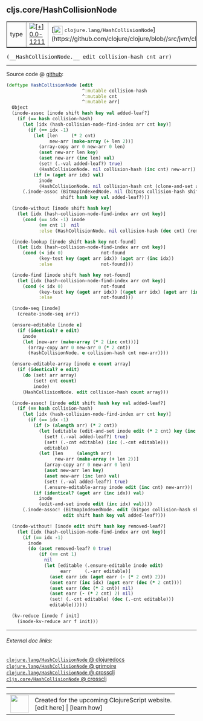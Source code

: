 ## cljs.core/HashCollisionNode



 <table border="1">
<tr>
<td>type</td>
<td><a href="https://github.com/cljsinfo/cljs-api-docs/tree/0.0-1211"><img valign="middle" alt="[+] 0.0-1211" title="Added in 0.0-1211" src="https://img.shields.io/badge/+-0.0--1211-lightgrey.svg"></a> </td>
<td>
[<img height="24px" valign="middle" src="http://i.imgur.com/1GjPKvB.png"> <samp>clojure.lang/HashCollisionNode</samp>](https://github.com/clojure/clojure/blob//src/jvm/clojure/lang/PersistentHashmap.java)
</td>
</tr>
</table>


 <samp>
(__HashCollisionNode.__ edit collision-hash cnt arr)<br>
</samp>

---







Source code @ [github](https://github.com/clojure/clojurescript/blob/r3149/src/cljs/cljs/core.cljs#L6271-L6367):

```clj
(deftype HashCollisionNode [edit
                            ^:mutable collision-hash
                            ^:mutable cnt
                            ^:mutable arr]
  Object
  (inode-assoc [inode shift hash key val added-leaf?]
    (if (== hash collision-hash)
      (let [idx (hash-collision-node-find-index arr cnt key)]
        (if (== idx -1)
          (let [len     (* 2 cnt)
                new-arr (make-array (+ len 2))]
            (array-copy arr 0 new-arr 0 len)
            (aset new-arr len key)
            (aset new-arr (inc len) val)
            (set! (.-val added-leaf?) true)
            (HashCollisionNode. nil collision-hash (inc cnt) new-arr))
          (if (= (aget arr idx) val)
            inode
            (HashCollisionNode. nil collision-hash cnt (clone-and-set arr (inc idx) val)))))
      (.inode-assoc (BitmapIndexedNode. nil (bitpos collision-hash shift) (array nil inode))
                    shift hash key val added-leaf?)))

  (inode-without [inode shift hash key]
    (let [idx (hash-collision-node-find-index arr cnt key)]
      (cond (== idx -1) inode
            (== cnt 1)  nil
            :else (HashCollisionNode. nil collision-hash (dec cnt) (remove-pair arr (quot idx 2))))))

  (inode-lookup [inode shift hash key not-found]
    (let [idx (hash-collision-node-find-index arr cnt key)]
      (cond (< idx 0)              not-found
            (key-test key (aget arr idx)) (aget arr (inc idx))
            :else                  not-found)))

  (inode-find [inode shift hash key not-found]
    (let [idx (hash-collision-node-find-index arr cnt key)]
      (cond (< idx 0)              not-found
            (key-test key (aget arr idx)) [(aget arr idx) (aget arr (inc idx))]
            :else                  not-found)))

  (inode-seq [inode]
    (create-inode-seq arr))

  (ensure-editable [inode e]
    (if (identical? e edit)
      inode
      (let [new-arr (make-array (* 2 (inc cnt)))]
        (array-copy arr 0 new-arr 0 (* 2 cnt))
        (HashCollisionNode. e collision-hash cnt new-arr))))

  (ensure-editable-array [inode e count array]
    (if (identical? e edit)
      (do (set! arr array)
          (set! cnt count)
          inode)
      (HashCollisionNode. edit collision-hash count array)))

  (inode-assoc! [inode edit shift hash key val added-leaf?]
    (if (== hash collision-hash)
      (let [idx (hash-collision-node-find-index arr cnt key)]
        (if (== idx -1)
          (if (> (alength arr) (* 2 cnt))
            (let [editable (edit-and-set inode edit (* 2 cnt) key (inc (* 2 cnt)) val)]
              (set! (.-val added-leaf?) true)
              (set! (.-cnt editable) (inc (.-cnt editable)))
              editable)
            (let [len     (alength arr)
                  new-arr (make-array (+ len 2))]
              (array-copy arr 0 new-arr 0 len)
              (aset new-arr len key)
              (aset new-arr (inc len) val)
              (set! (.-val added-leaf?) true)
              (.ensure-editable-array inode edit (inc cnt) new-arr)))
          (if (identical? (aget arr (inc idx)) val)
            inode
            (edit-and-set inode edit (inc idx) val))))
      (.inode-assoc! (BitmapIndexedNode. edit (bitpos collision-hash shift) (array nil inode nil nil))
                     edit shift hash key val added-leaf?)))

  (inode-without! [inode edit shift hash key removed-leaf?]
    (let [idx (hash-collision-node-find-index arr cnt key)]
      (if (== idx -1)
        inode
        (do (aset removed-leaf? 0 true)
            (if (== cnt 1)
              nil
              (let [editable (.ensure-editable inode edit)
                    earr     (.-arr editable)]
                (aset earr idx (aget earr (- (* 2 cnt) 2)))
                (aset earr (inc idx) (aget earr (dec (* 2 cnt))))
                (aset earr (dec (* 2 cnt)) nil)
                (aset earr (- (* 2 cnt) 2) nil)
                (set! (.-cnt editable) (dec (.-cnt editable)))
                editable))))))

  (kv-reduce [inode f init]
    (inode-kv-reduce arr f init)))
```

<!--
Repo - tag - source tree - lines:

 <pre>
clojurescript @ r3149
└── src
    └── cljs
        └── cljs
            └── <ins>[core.cljs:6271-6367](https://github.com/clojure/clojurescript/blob/r3149/src/cljs/cljs/core.cljs#L6271-L6367)</ins>
</pre>

-->

---



###### External doc links:

[`clojure.lang/HashCollisionNode` @ clojuredocs](http://clojuredocs.org/clojure.lang/HashCollisionNode)<br>
[`clojure.lang/HashCollisionNode` @ grimoire](http://conj.io/store/v1/org.clojure/clojure/1.7.0-beta3/clj/clojure.lang/HashCollisionNode/)<br>
[`clojure.lang/HashCollisionNode` @ crossclj](http://crossclj.info/fun/clojure.lang/HashCollisionNode.html)<br>
[`cljs.core/HashCollisionNode` @ crossclj](http://crossclj.info/fun/cljs.core.cljs/HashCollisionNode.html)<br>

---

 <table>
<tr><td>
<img valign="middle" align="right" width="48px" src="http://i.imgur.com/Hi20huC.png">
</td><td>
Created for the upcoming ClojureScript website.<br>
[edit here] | [learn how]
</td></tr></table>

[edit here]:https://github.com/cljsinfo/cljs-api-docs/blob/master/cljsdoc/cljs.core/HashCollisionNode.cljsdoc
[learn how]:https://github.com/cljsinfo/cljs-api-docs/wiki/cljsdoc-files

<!--

This information was too distracting to show to readers, but I'll leave it
commented here since it is helpful to:

- pretty-print the data used to generate this document
- and show how to retrieve that data



The API data for this symbol:

```clj
{:ns "cljs.core",
 :name "HashCollisionNode",
 :signature ["[edit collision-hash cnt arr]"],
 :history [["+" "0.0-1211"]],
 :type "type",
 :full-name-encode "cljs.core/HashCollisionNode",
 :source {:code "(deftype HashCollisionNode [edit\n                            ^:mutable collision-hash\n                            ^:mutable cnt\n                            ^:mutable arr]\n  Object\n  (inode-assoc [inode shift hash key val added-leaf?]\n    (if (== hash collision-hash)\n      (let [idx (hash-collision-node-find-index arr cnt key)]\n        (if (== idx -1)\n          (let [len     (* 2 cnt)\n                new-arr (make-array (+ len 2))]\n            (array-copy arr 0 new-arr 0 len)\n            (aset new-arr len key)\n            (aset new-arr (inc len) val)\n            (set! (.-val added-leaf?) true)\n            (HashCollisionNode. nil collision-hash (inc cnt) new-arr))\n          (if (= (aget arr idx) val)\n            inode\n            (HashCollisionNode. nil collision-hash cnt (clone-and-set arr (inc idx) val)))))\n      (.inode-assoc (BitmapIndexedNode. nil (bitpos collision-hash shift) (array nil inode))\n                    shift hash key val added-leaf?)))\n\n  (inode-without [inode shift hash key]\n    (let [idx (hash-collision-node-find-index arr cnt key)]\n      (cond (== idx -1) inode\n            (== cnt 1)  nil\n            :else (HashCollisionNode. nil collision-hash (dec cnt) (remove-pair arr (quot idx 2))))))\n\n  (inode-lookup [inode shift hash key not-found]\n    (let [idx (hash-collision-node-find-index arr cnt key)]\n      (cond (< idx 0)              not-found\n            (key-test key (aget arr idx)) (aget arr (inc idx))\n            :else                  not-found)))\n\n  (inode-find [inode shift hash key not-found]\n    (let [idx (hash-collision-node-find-index arr cnt key)]\n      (cond (< idx 0)              not-found\n            (key-test key (aget arr idx)) [(aget arr idx) (aget arr (inc idx))]\n            :else                  not-found)))\n\n  (inode-seq [inode]\n    (create-inode-seq arr))\n\n  (ensure-editable [inode e]\n    (if (identical? e edit)\n      inode\n      (let [new-arr (make-array (* 2 (inc cnt)))]\n        (array-copy arr 0 new-arr 0 (* 2 cnt))\n        (HashCollisionNode. e collision-hash cnt new-arr))))\n\n  (ensure-editable-array [inode e count array]\n    (if (identical? e edit)\n      (do (set! arr array)\n          (set! cnt count)\n          inode)\n      (HashCollisionNode. edit collision-hash count array)))\n\n  (inode-assoc! [inode edit shift hash key val added-leaf?]\n    (if (== hash collision-hash)\n      (let [idx (hash-collision-node-find-index arr cnt key)]\n        (if (== idx -1)\n          (if (> (alength arr) (* 2 cnt))\n            (let [editable (edit-and-set inode edit (* 2 cnt) key (inc (* 2 cnt)) val)]\n              (set! (.-val added-leaf?) true)\n              (set! (.-cnt editable) (inc (.-cnt editable)))\n              editable)\n            (let [len     (alength arr)\n                  new-arr (make-array (+ len 2))]\n              (array-copy arr 0 new-arr 0 len)\n              (aset new-arr len key)\n              (aset new-arr (inc len) val)\n              (set! (.-val added-leaf?) true)\n              (.ensure-editable-array inode edit (inc cnt) new-arr)))\n          (if (identical? (aget arr (inc idx)) val)\n            inode\n            (edit-and-set inode edit (inc idx) val))))\n      (.inode-assoc! (BitmapIndexedNode. edit (bitpos collision-hash shift) (array nil inode nil nil))\n                     edit shift hash key val added-leaf?)))\n\n  (inode-without! [inode edit shift hash key removed-leaf?]\n    (let [idx (hash-collision-node-find-index arr cnt key)]\n      (if (== idx -1)\n        inode\n        (do (aset removed-leaf? 0 true)\n            (if (== cnt 1)\n              nil\n              (let [editable (.ensure-editable inode edit)\n                    earr     (.-arr editable)]\n                (aset earr idx (aget earr (- (* 2 cnt) 2)))\n                (aset earr (inc idx) (aget earr (dec (* 2 cnt))))\n                (aset earr (dec (* 2 cnt)) nil)\n                (aset earr (- (* 2 cnt) 2) nil)\n                (set! (.-cnt editable) (dec (.-cnt editable)))\n                editable))))))\n\n  (kv-reduce [inode f init]\n    (inode-kv-reduce arr f init)))",
          :title "Source code",
          :repo "clojurescript",
          :tag "r3149",
          :filename "src/cljs/cljs/core.cljs",
          :lines [6271 6367]},
 :full-name "cljs.core/HashCollisionNode",
 :clj-symbol "clojure.lang/HashCollisionNode"}

```

Retrieve the API data for this symbol:

```clj
;; from Clojure REPL
(require '[clojure.edn :as edn])
(-> (slurp "https://raw.githubusercontent.com/cljsinfo/cljs-api-docs/catalog/cljs-api.edn")
    (edn/read-string)
    (get-in [:symbols "cljs.core/HashCollisionNode"]))
```

-->
